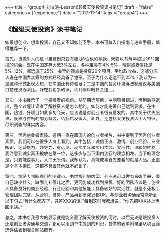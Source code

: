 +++
title = "group4-刘文涛-Lesson6超级天使投资读书笔记"
draft = "false"
categories = ["experience"]
date = "2017-11-14"
tags =["group4"]
+++

## 《超级天使投资》读书笔记


如果想创业、想拿投资，自己又不知如何下手，本书可做入门指南与速查手册，值得推荐一下。

首先，很吸引人的是书里提到只要有超过6位数的存款，就要以有每年超过25%回报的机会。现在中国定存大概3%左右，各种宝类在4%-5%，理财或者信托是5%-12%，都远底于25%。书里的观点是投资20个项目，平均取收益，这部分应该说在中国靠众筹的方式已经具备了雏形。至于为什么还达不到25%？我认为一是这种形式出现太短，在中国还有待验证；二是中国的投资环境与法制建议与美国目前还没办法比。好在我们学的快，估计假以时日会追上。


其次，本书展示了一个投资者的视角。从前期选项目，中期项目跟进，再到后期退出，整个过程让读者了解投资人是怎么想的，如何才能完善自己达到要求。在中国，热钱、好项目如此多的今天，应该说是对创业者很有启发的。其中关于优先股权，股权与控制的部分概念，给我启发很大。此外，还包括天使投资人十大特征，尽职调查的详实内容。


第三，优秀创业者素质。近期一直在跟国内的创业者接触，书中提到了优秀创业者素质，我们可以在很多人身上看到。其中包括：诚信正直、激情、创业经验、专业知识、运营能力、领导力、有远见、现实主义和实用主义、灵活性、温和的性格。我注意到诚实真正被放在第一位，这多少与当下国内流行的理念相左。当下的理念是，只要能成事儿，人口无所谓。我却认为，真能成事首先要看的就是人品。正直是个基本素质，这都不具备其他就不必谈了。


第四，投资人判断项目的关键点。书中提到的内容，创业者可以做为自查手册，看自己缺少什么，缺哪儿补哪儿之后，更可能成功找到投资。好的团队应该是：创业人具备良好的商业经验、行业经验和其他技能；具备较好的灵活性，就是不死板；管理团队完整，从营销、财务、产品再到研究发都OK。与创业者沟通经常能听到以下句式“我什么都齐了，只差XXX的话。”每到这时我都想说：“你先把XXX补上再回来谈。”


总之，本书给我最大的启示就是能全面了解天使投资的同时，以后无论是跟投资人还是创业者沟通与交流，都可以用到书中提到的知识，提供的表单附录里从项目筛选评估表到相关网站都有。

